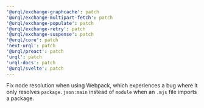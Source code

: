 ```yaml
---
'@urql/exchange-graphcache': patch
'@urql/exchange-multipart-fetch': patch
'@urql/exchange-populate': patch
'@urql/exchange-retry': patch
'@urql/exchange-suspense': patch
'@urql/core': patch
'next-urql': patch
'@urql/preact': patch
'urql': patch
'urql-docs': patch
'@urql/svelte': patch
---
```


Fix node resolution when using Webpack, which experiences a bug where it only resolves
`package.json:main` instead of `module` when an `.mjs` file imports a package.

